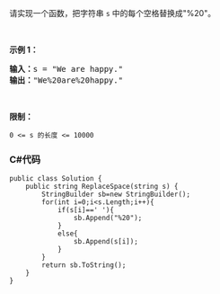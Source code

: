 <p>请实现一个函数，把字符串 <code>s</code> 中的每个空格替换成&quot;%20&quot;。</p>

<p>&nbsp;</p>

<p><strong>示例 1：</strong></p>

<pre><strong>输入：</strong>s = &quot;We are happy.&quot;
<strong>输出：</strong>&quot;We%20are%20happy.&quot;</pre>

<p>&nbsp;</p>

<p><strong>限制：</strong></p>

<p><code>0 &lt;= s 的长度 &lt;= 10000</code></p>

### C#代码

```
public class Solution {
    public string ReplaceSpace(string s) {
        StringBuilder sb=new StringBuilder();
        for(int i=0;i<s.Length;i++){
            if(s[i]==' '){
                sb.Append("%20");
            }
            else{
                sb.Append(s[i]);
            }
        }
        return sb.ToString();
    }
}
```